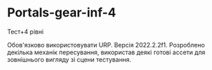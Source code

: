 # Portals-gear-inf-4
Тест+4 рівні


Обов'язково використовувати URP. Версія 2022.2.2f1. Pозроблено декілька механік пересування, використав деякі готові ассети для зовнішнього вигляду зі сцени тестування. 

